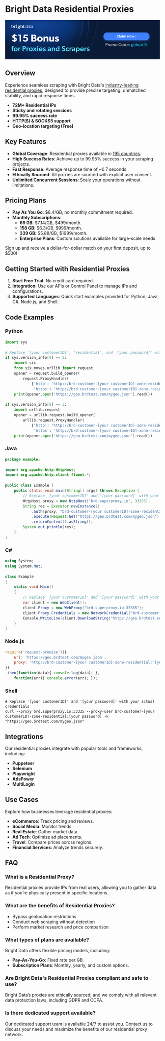 # Bright Data Residential Proxies

[![Promo](https://github.com/luminati-io/Rotating-Residential-Proxies/blob/main/Proxies%20and%20scrapers%20GitHub%20bonus%20banner.png)](https://brightdata.com/proxy-types/residential-proxies?promo=github15) 

## Overview
Experience seamless scraping with Bright Data's [industry-leading residential proxies](https://brightdata.com/proxy-types/residential-proxies), designed to provide precise targeting, unmatched stability, and rapid response times.

- **72M+ Residential IPs**
- **Sticky and rotating sessions**
- **99.95% success rate**
- **HTTP(S) & SOCKS5 support**
- **Geo-location targeting (Free)**

## Key Features
- **Global Coverage**: Residential proxies available in [195 countries]().
- **High Success Rates**: Achieve up to 99.95% success in your scraping projects.
- **Fast Response**: Average response time of ~0.7 seconds.
- **Ethically Sourced**: All proxies are sourced with explicit user consent.
- **Unlimited Concurrent Sessions**: Scale your operations without limitations.

## Pricing Plans
- **Pay As You Go**: $8.4/GB, no monthly commitment required.
- **Monthly Subscriptions**:
  - **69 GB**: $7.14/GB, $499/month.
  - **158 GB**: $6.3/GB, $999/month.
  - **339 GB**: $5.88/GB, $1999/month.
  - **Enterprise Plans**: Custom solutions available for large-scale needs.

Sign up and receive a dollar-for-dollar match on your first deposit, up to $500!

## Getting Started with Residential Proxies
1. **Start Free Trial**: No credit card required.
2. **Integration**: Use our APIs or Control Panel to manage IPs and configurations.
3. **Supported Languages**: Quick start examples provided for Python, Java, C#, Node.js, and Shell.

## Code Examples

### Python

```python
import sys

# Replace '[your customerID]', 'residential', and '[your password]' with your actual Bright Data customer ID, zone, and password
if sys.version_info[0] == 2:
    import six
    from six.moves.urllib import request
    opener = request.build_opener(
        request.ProxyHandler(
            {'http': 'http://brd-customer-[your customerID]-zone-residential:"[your password]"@brd.superproxy.io:33335',
             'https': 'http://brd-customer-[your customerID]-zone-residential:"[your password]"@brd.superproxy.io:33335'}))
    print(opener.open('https://geo.brdtest.com/mygeo.json').read())

if sys.version_info[0] == 3:
    import urllib.request
    opener = urllib.request.build_opener(
        urllib.request.ProxyHandler(
            {'http': 'http://brd-customer-[your customerID]-zone-residential:"[your password]"@brd.superproxy.io:33335',
             'https': 'http://brd-customer-[your customerID]-zone-residential:"[your password]"@brd.superproxy.io:33335'}))
    print(opener.open('https://geo.brdtest.com/mygeo.json').read())
```

### Java

```java
package example;

import org.apache.http.HttpHost;
import org.apache.http.client.fluent.*;

public class Example {
    public static void main(String[] args) throws Exception {
        // Replace '[your customerID]' and '[your password]' with your actual credentials
        HttpHost proxy = new HttpHost("brd.superproxy.io", 33335);
        String res = Executor.newInstance()
            .auth(proxy, "brd-customer-[your customerID]-zone-residential", "[your password]")
            .execute(Request.Get("https://geo.brdtest.com/mygeo.json").viaProxy(proxy))
            .returnContent().asString();
        System.out.println(res);
    }
}
```

### C#

```c#
using System;
using System.Net;

class Example
{
    static void Main()
    {
        // Replace '[your customerID]' and '[your password]' with your actual credentials
        var client = new WebClient();
        client.Proxy = new WebProxy("brd.superproxy.io:33335");
        client.Proxy.Credentials = new NetworkCredential("brd-customer-[your customerID]-zone-residential", "[your password]");
        Console.WriteLine(client.DownloadString("https://geo.brdtest.com/mygeo.json"));
    }
}
```

### Node.js

```node.js
require('request-promise')({
    url: 'https://geo.brdtest.com/mygeo.json',
    proxy: 'http://brd-customer-[your customerID]-zone-residential:"[your password]"@brd.superproxy.io:33335',
})
.then(function(data){ console.log(data); },
    function(err){ console.error(err); });
```

### Shell

```shell
# Replace '[your customerID]' and '[your password]' with your actual credentials
curl --proxy brd.superproxy.io:33335 --proxy-user brd-customer-[your customerID]-zone-residential:[your password] -k "https://geo.brdtest.com/mygeo.json"
```

## Integrations
Our residential proxies integrate with popular tools and frameworks, including:

- **Puppeteer**
- **Selenium**
- **Playwright**
- **AdsPower**
- **MultiLogin**

## Use Cases
Explore how businesses leverage residential proxies:

- **eCommerce**: Track pricing and reviews.
- **Social Media**: Monitor trends.
- **Real Estate**: Gather market data.
- **Ad Tech**: Optimize ad placements.
- **Travel**: Compare prices across regions.
- **Financial Services**: Analyze trends securely.

## FAQ

### What is a Residential Proxy?
Residential proxies provide IPs from real users, allowing you to gather data as if you’re physically present in specific locations.

### What are the benefits of Residential Proxies?
- Bypass geolocation restrictions
- Conduct web scraping without detection
- Perform market research and price comparison

### What types of plans are available? 
Bright Data offers flexible pricing models, including:

- **Pay-As-You-Go**: Fixed rate per GB.
- **Subscription Plans**: Monthly, yearly, and custom options.

### Are Bright Data's Residential Proxies compliant and safe to use?
Bright Data’s proxies are ethically sourced, and we comply with all relevant data protection laws, including GDPR and CCPA.

### Is there dedicated support available?
Our dedicated support team is available 24/7 to assist you. Contact us to discuss your needs and maximize the benefits of our residential proxy network.
